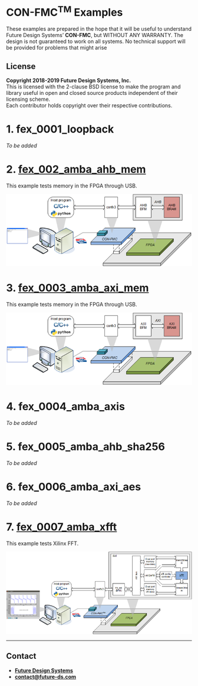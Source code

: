 # CON-FMC<sup>TM</sup> Examples
These examples are prepared in the hope that it will be useful to understand Future Design Systems’ **CON-FMC**, but WITHOUT ANY WARRANTY. The design is not guaranteed to work on all systems. No technical support will be provided for problems that might arise

## License
**Copyright 2018-2019 Future Design Systems, Inc.**<br>
This is licensed with the 2-clause BSD license to make the program and library useful in open and closed source products independent of their licensing scheme.<br>
Each contributor holds copyright over their respective contributions.

# 1. <a name="loopback"></a>fex_0001_loopback
*To be added*

# 2. <a name="AMBA AHB Memory"></a>[fex_002_amba_ahb_mem](fex_0002_amba_ahb_mem/README.md)
This example tests memory in the FPGA through USB.

![AMBA AHB Memory example](fex_0002_amba_ahb_mem/doc/images/amba_ahb_mem.png "AMBA AHB Memory example")

# 3. <a name="AMBA AXI Memory"></a>[fex_0003_amba_axi_mem](fex_0003_amba_axi_mem/README.md)
This example tests memory in the FPGA through USB.

![AMBA AXI Memory example](fex_0003_amba_axi_mem/doc/images/amba_axi_mem.png "AMBA AXI Memory example")

# 4. <a name="AMBA AXI-Stream"></a>fex_0004_amba_axis
*To be added*

# 5. <a name="SHA256 with AMBA AHB"></a>fex_0005_amba_ahb_sha256
*To be added*

# 6. <a name="AES with AMBA AXI"></a>fex_0006_amba_axi_aes
*To be added*

# 7. <a name="XFFT with AMBA AXI"></a>[fex_0007_amba_xfft](fex_0007_amba_axi_xfft/README.md)
This example tests Xilinx FFT.

![XFFT example](fex_0007_amba_axi_xfft/doc/images/con-fmc-xfft-all.png "XFFT example")

---
## Contact
* <a href="http://www.future-ds.com" target="_blank">**Future Design Systems**</a>
* **[contact@future-ds.com](mailto:contact@future-ds.com)**
